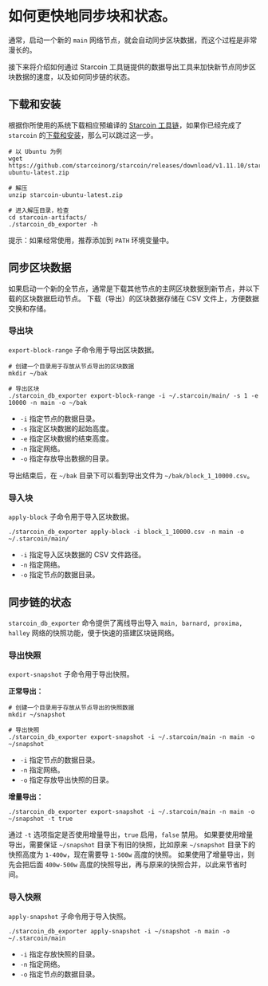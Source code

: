 # 如何更快地同步块和状态。

通常，启动一个新的 `main` 网络节点，就会自动同步区块数据，而这个过程是非常漫长的。

接下来将介绍如何通过 Starcoin 工具链提供的数据导出工具来加快新节点同步区块数据的速度，以及如何同步链的状态。

## 下载和安装

根据你所使用的系统下载相应预编译的 [Starcoin 工具链](https://github.com/starcoinorg/starcoin/releases)，如果你已经完成了 `starcoin` 的[下载和安装](https://starcoinorg.github.io/starcoin-cookbook/docs/getting-started/install/)，那么可以跳过这一步。

```shell
# 以 Ubuntu 为例
wget https://github.com/starcoinorg/starcoin/releases/download/v1.11.10/starcoin-ubuntu-latest.zip

# 解压
unzip starcoin-ubuntu-latest.zip

# 进入解压目录，检查
cd starcoin-artifacts/
./starcoin_db_exporter -h
```

提示：如果经常使用，推荐添加到 `PATH` 环境变量中。

## 同步区块数据

如果启动一个新的全节点，通常是下载其他节点的主网区块数据到新节点，并以下载的区块数据启动节点。
下载（导出）的区块数据存储在 CSV 文件上，方便数据交换和存储。

### 导出块

`export-block-range` 子命令用于导出区块数据。

```shell
# 创建一个目录用于存放从节点导出的区块数据
mkdir ~/bak

# 导出区块
./starcoin_db_exporter export-block-range -i ~/.starcoin/main/ -s 1 -e 10000 -n main -o ~/bak
```

- `-i` 指定节点的数据目录。
- `-s` 指定区块数据的起始高度。
- `-e` 指定区块数据的结束高度。
- `-n` 指定网络。
- `-o` 指定存放导出数据的目录。

导出结束后，在 `~/bak` 目录下可以看到导出文件为 `~/bak/block_1_10000.csv`。


### 导入块

`apply-block` 子命令用于导入区块数据。

```shell
./starcoin_db_exporter apply-block -i block_1_10000.csv -n main -o ~/.starcoin/main/
```

- `-i` 指定导入区块数据的 CSV 文件路径。
- `-n` 指定网络。
- `-o` 指定节点的数据目录。

## 同步链的状态

`starcoin_db_exporter` 命令提供了离线导出导入 `main, barnard, proxima, halley` 网络的快照功能，便于快速的搭建区块链网络。

### 导出快照

`export-snapshot` 子命令用于导出快照。

**正常导出：**

```shell
# 创建一个目录用于存放从节点导出的快照数据
mkdir ~/snapshot

# 导出快照
./starcoin_db_exporter export-snapshot -i ~/.starcoin/main -n main -o ~/snapshot
```

- `-i` 指定节点的数据目录。
- `-n` 指定网络。
- `-o` 指定存放导出快照的目录。

**增量导出：**

```shell
./starcoin_db_exporter export-snapshot -i ~/.starcoin/main -n main -o ~/snapshot -t true
```

通过 `-t` 选项指定是否使用增量导出，`true` 启用，`false` 禁用。
如果要使用增量导出，需要保证 `~/snapshot` 目录下有旧的快照，比如原来 `~/snapshot` 目录下的快照高度为 `1-400w`，现在需要导 `1-500w` 高度的快照。
如果使用了增量导出，则先会把后面 `400w-500w` 高度的快照导出，再与原来的快照合并，以此来节省时间。

### 导入快照

`apply-snapshot` 子命令用于导入快照。

```shell
./starcoin_db_exporter apply-snapshot -i ~/snapshot -n main -o ~/.starcoin/main
```

- `-i` 指定存放快照的目录。
- `-n` 指定网络。
- `-o` 指定节点的数据目录。
